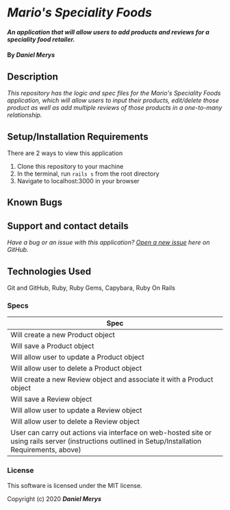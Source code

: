 # _Mario's Speciality Foods_

#### _An application that will allow users to add products and reviews for a speciality food retailer._

#### By _**Daniel Merys**_

## Description

_This repository has the logic and spec files for the Mario's Speciality Foods application, which will allow users to input their products, edit/delete those product as well as add multiple reviews of those products in a one-to-many relationship._

## Setup/Installation Requirements

There are 2 ways to view this application

1. Clone this repository to your machine
2. In the terminal, run `rails s` from the root directory
3. Navigate to localhost:3000 in your browser


## Known Bugs


 
## Support and contact details

_Have a bug or an issue with this application? [Open a new issue](https://github.com/dkmerys/marios_food_products/issues) here on GitHub._

## Technologies Used


Git and GitHub,
Ruby,
Ruby Gems,
Capybara,
Ruby On Rails

### Specs
| Spec                                                                         |
|------------------------------------------------------------------------------|
| Will create a new Product object                                             |
| Will save a Product object                                                   |
| Will allow user to update a Product object                                   |
| Will allow user to delete a Product object                                   |
| Will create a new Review object and associate it with a Product object       |
| Will save a Review object                                                 |
| Will allow user to update a Review object                                 |
| Will allow user to delete a Review object                                 |
| User can carry out actions via interface on web-hosted site or using rails server (instructions outlined in Setup/Installation Requirements, above) |

### License

This software is licensed under the MIT license.

Copyright (c) 2020 **_Daniel Merys_**